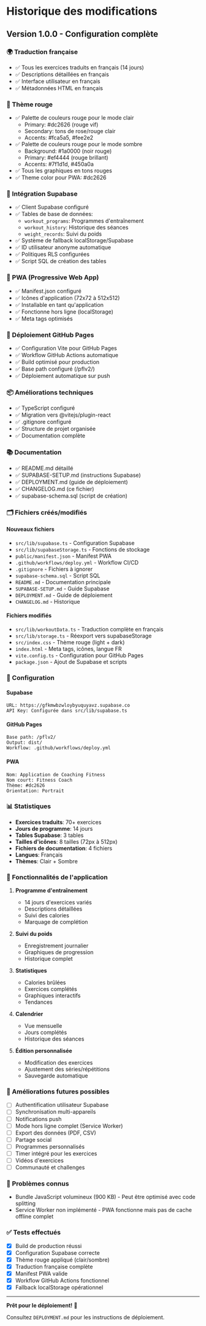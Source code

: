 # Historique des modifications

## Version 1.0.0 - Configuration complète

### 🌍 Traduction française
- ✅ Tous les exercices traduits en français (14 jours)
- ✅ Descriptions détaillées en français
- ✅ Interface utilisateur en français
- ✅ Métadonnées HTML en français

### 🎨 Thème rouge
- ✅ Palette de couleurs rouge pour le mode clair
  - Primary: #dc2626 (rouge vif)
  - Secondary: tons de rose/rouge clair
  - Accents: #fca5a5, #fee2e2
- ✅ Palette de couleurs rouge pour le mode sombre
  - Background: #1a0000 (noir rouge)
  - Primary: #ef4444 (rouge brillant)
  - Accents: #7f1d1d, #450a0a
- ✅ Tous les graphiques en tons rouges
- ✅ Theme color pour PWA: #dc2626

### 💾 Intégration Supabase
- ✅ Client Supabase configuré
- ✅ Tables de base de données:
  - `workout_programs`: Programmes d'entraînement
  - `workout_history`: Historique des séances
  - `weight_records`: Suivi du poids
- ✅ Système de fallback localStorage/Supabase
- ✅ ID utilisateur anonyme automatique
- ✅ Politiques RLS configurées
- ✅ Script SQL de création des tables

### 📱 PWA (Progressive Web App)
- ✅ Manifest.json configuré
- ✅ Icônes d'application (72x72 à 512x512)
- ✅ Installable en tant qu'application
- ✅ Fonctionne hors ligne (localStorage)
- ✅ Meta tags optimisés

### 🚀 Déploiement GitHub Pages
- ✅ Configuration Vite pour GitHub Pages
- ✅ Workflow GitHub Actions automatique
- ✅ Build optimisé pour production
- ✅ Base path configuré (/pflv2/)
- ✅ Déploiement automatique sur push

### 📦 Améliorations techniques
- ✅ TypeScript configuré
- ✅ Migration vers @vitejs/plugin-react
- ✅ .gitignore configuré
- ✅ Structure de projet organisée
- ✅ Documentation complète

### 📚 Documentation
- ✅ README.md détaillé
- ✅ SUPABASE-SETUP.md (instructions Supabase)
- ✅ DEPLOYMENT.md (guide de déploiement)
- ✅ CHANGELOG.md (ce fichier)
- ✅ supabase-schema.sql (script de création)

### 🗂️ Fichiers créés/modifiés

#### Nouveaux fichiers
- `src/lib/supabase.ts` - Configuration Supabase
- `src/lib/supabaseStorage.ts` - Fonctions de stockage
- `public/manifest.json` - Manifest PWA
- `.github/workflows/deploy.yml` - Workflow CI/CD
- `.gitignore` - Fichiers à ignorer
- `supabase-schema.sql` - Script SQL
- `README.md` - Documentation principale
- `SUPABASE-SETUP.md` - Guide Supabase
- `DEPLOYMENT.md` - Guide de déploiement
- `CHANGELOG.md` - Historique

#### Fichiers modifiés
- `src/lib/workoutData.ts` - Traduction complète en français
- `src/lib/storage.ts` - Réexport vers supabaseStorage
- `src/index.css` - Thème rouge (light + dark)
- `index.html` - Meta tags, icônes, langue FR
- `vite.config.ts` - Configuration pour GitHub Pages
- `package.json` - Ajout de Supabase et scripts

### 🔧 Configuration

#### Supabase
```
URL: https://gfkmwbzwloybyuquyavz.supabase.co
API Key: Configurée dans src/lib/supabase.ts
```

#### GitHub Pages
```
Base path: /pflv2/
Output: dist/
Workflow: .github/workflows/deploy.yml
```

#### PWA
```
Nom: Application de Coaching Fitness
Nom court: Fitness Coach
Thème: #dc2626
Orientation: Portrait
```

### 📊 Statistiques

- **Exercices traduits**: 70+ exercices
- **Jours de programme**: 14 jours
- **Tables Supabase**: 3 tables
- **Tailles d'icônes**: 8 tailles (72px à 512px)
- **Fichiers de documentation**: 4 fichiers
- **Langues**: Français
- **Thèmes**: Clair + Sombre

### 🎯 Fonctionnalités de l'application

1. **Programme d'entraînement**
   - 14 jours d'exercices variés
   - Descriptions détaillées
   - Suivi des calories
   - Marquage de complétion

2. **Suivi du poids**
   - Enregistrement journalier
   - Graphiques de progression
   - Historique complet

3. **Statistiques**
   - Calories brûlées
   - Exercices complétés
   - Graphiques interactifs
   - Tendances

4. **Calendrier**
   - Vue mensuelle
   - Jours complétés
   - Historique des séances

5. **Édition personnalisée**
   - Modification des exercices
   - Ajustement des séries/répétitions
   - Sauvegarde automatique

### 🔮 Améliorations futures possibles

- [ ] Authentification utilisateur Supabase
- [ ] Synchronisation multi-appareils
- [ ] Notifications push
- [ ] Mode hors ligne complet (Service Worker)
- [ ] Export des données (PDF, CSV)
- [ ] Partage social
- [ ] Programmes personnalisés
- [ ] Timer intégré pour les exercices
- [ ] Vidéos d'exercices
- [ ] Communauté et challenges

### 🐛 Problèmes connus

- Bundle JavaScript volumineux (900 KB) - Peut être optimisé avec code splitting
- Service Worker non implémenté - PWA fonctionne mais pas de cache offline complet

### ✅ Tests effectués

- [x] Build de production réussi
- [x] Configuration Supabase correcte
- [x] Thème rouge appliqué (clair/sombre)
- [x] Traduction française complète
- [x] Manifest PWA valide
- [x] Workflow GitHub Actions fonctionnel
- [x] Fallback localStorage opérationnel

---

**Prêt pour le déploiement!** 🚀

Consultez `DEPLOYMENT.md` pour les instructions de déploiement.
